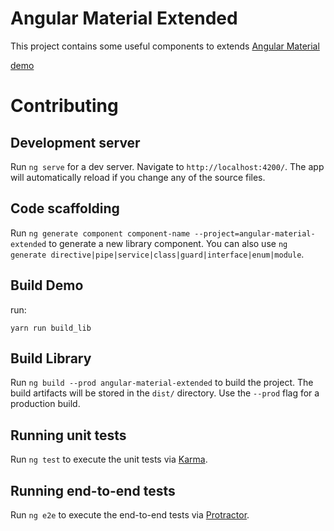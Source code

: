 # Angular Material Extended

This project contains some useful components to extends [Angular Material](https://material.angular.io/)


[demo](https://luisvt-angular.github.io/angular-material-extended)

# Contributing

## Development server

Run `ng serve` for a dev server. Navigate to `http://localhost:4200/`. The app will automatically reload if you change any of the source files.

## Code scaffolding

Run `ng generate component component-name --project=angular-material-extended` to generate a new library component. You can also use `ng generate directive|pipe|service|class|guard|interface|enum|module`.

## Build Demo

run:

```
yarn run build_lib
```

## Build Library

Run `ng build --prod angular-material-extended` to build the project. The build artifacts will be stored in the `dist/` directory. Use the `--prod` flag for a production build.

## Running unit tests

Run `ng test` to execute the unit tests via [Karma](https://karma-runner.github.io).

## Running end-to-end tests

Run `ng e2e` to execute the end-to-end tests via [Protractor](http://www.protractortest.org/).
